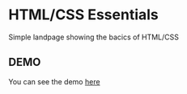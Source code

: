 # HTML/CSS Essentials
Simple landpage showing the bacics of HTML/CSS

## DEMO

You can see the demo [here](https://omarbarbosa06.github.io/html-css-essential/#google-chrome)
